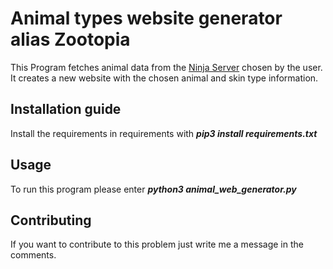 # Animal types website generator alias Zootopia
This Program fetches animal data from the [Ninja Server](https://api-ninjas.com/) chosen by the user.    
It creates a new website with the chosen animal and skin type information.
## Installation guide
Install the requirements in requirements with ___pip3 install requirements.txt___    
## Usage
To run this program please enter ___python3 animal_web_generator.py___
## Contributing
If you want to contribute to this problem just write me a message in the comments.
